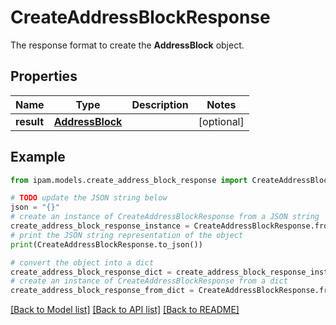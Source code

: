 # CreateAddressBlockResponse

The response format to create the __AddressBlock__ object.

## Properties

Name | Type | Description | Notes
------------ | ------------- | ------------- | -------------
**result** | [**AddressBlock**](AddressBlock.md) |  | [optional] 

## Example

```python
from ipam.models.create_address_block_response import CreateAddressBlockResponse

# TODO update the JSON string below
json = "{}"
# create an instance of CreateAddressBlockResponse from a JSON string
create_address_block_response_instance = CreateAddressBlockResponse.from_json(json)
# print the JSON string representation of the object
print(CreateAddressBlockResponse.to_json())

# convert the object into a dict
create_address_block_response_dict = create_address_block_response_instance.to_dict()
# create an instance of CreateAddressBlockResponse from a dict
create_address_block_response_from_dict = CreateAddressBlockResponse.from_dict(create_address_block_response_dict)
```
[[Back to Model list]](../README.md#documentation-for-models) [[Back to API list]](../README.md#documentation-for-api-endpoints) [[Back to README]](../README.md)



